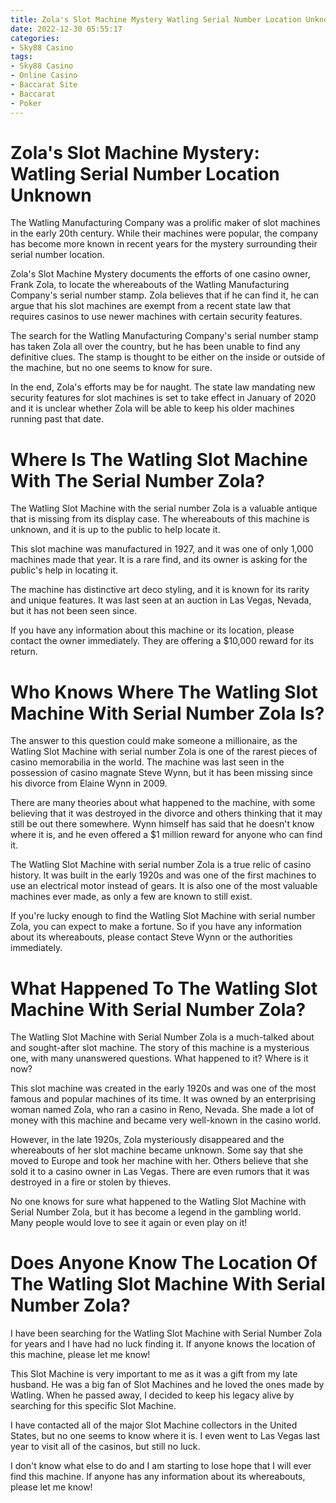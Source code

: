 ```yaml
---
title: Zola's Slot Machine Mystery Watling Serial Number Location Unknown
date: 2022-12-30 05:55:17
categories:
- Sky88 Casino
tags:
- Sky88 Casino
- Online Casino
- Baccarat Site
- Baccarat
- Poker
---
```



#  Zola's Slot Machine Mystery: Watling Serial Number Location Unknown

The Watling Manufacturing Company was a prolific maker of slot machines in the early 20th century. While their machines were popular, the company has become more known in recent years for the mystery surrounding their serial number location.

Zola's Slot Machine Mystery documents the efforts of one casino owner, Frank Zola, to locate the whereabouts of the Watling Manufacturing Company's serial number stamp. Zola believes that if he can find it, he can argue that his slot machines are exempt from a recent state law that requires casinos to use newer machines with certain security features.

The search for the Watling Manufacturing Company's serial number stamp has taken Zola all over the country, but he has been unable to find any definitive clues. The stamp is thought to be either on the inside or outside of the machine, but no one seems to know for sure.

In the end, Zola's efforts may be for naught. The state law mandating new security features for slot machines is set to take effect in January of 2020 and it is unclear whether Zola will be able to keep his older machines running past that date.

#  Where Is The Watling Slot Machine With The Serial Number Zola?

The Watling Slot Machine with the serial number Zola is a valuable antique that is missing from its display case. The whereabouts of this machine is unknown, and it is up to the public to help locate it.

This slot machine was manufactured in 1927, and it was one of only 1,000 machines made that year. It is a rare find, and its owner is asking for the public's help in locating it.

The machine has distinctive art deco styling, and it is known for its rarity and unique features. It was last seen at an auction in Las Vegas, Nevada, but it has not been seen since.

If you have any information about this machine or its location, please contact the owner immediately. They are offering a $10,000 reward for its return.

#  Who Knows Where The Watling Slot Machine With Serial Number Zola Is?

The answer to this question could make someone a millionaire, as the Watling Slot Machine with serial number Zola is one of the rarest pieces of casino memorabilia in the world. The machine was last seen in the possession of casino magnate Steve Wynn, but it has been missing since his divorce from Elaine Wynn in 2009.

There are many theories about what happened to the machine, with some believing that it was destroyed in the divorce and others thinking that it may still be out there somewhere. Wynn himself has said that he doesn't know where it is, and he even offered a $1 million reward for anyone who can find it.

The Watling Slot Machine with serial number Zola is a true relic of casino history. It was built in the early 1920s and was one of the first machines to use an electrical motor instead of gears. It is also one of the most valuable machines ever made, as only a few are known to still exist.

If you're lucky enough to find the Watling Slot Machine with serial number Zola, you can expect to make a fortune. So if you have any information about its whereabouts, please contact Steve Wynn or the authorities immediately.

#  What Happened To The Watling Slot Machine With Serial Number Zola?

The Watling Slot Machine with Serial Number Zola is a much-talked about and sought-after slot machine. The story of this machine is a mysterious one, with many unanswered questions. What happened to it? Where is it now?

This slot machine was created in the early 1920s and was one of the most famous and popular machines of its time. It was owned by an enterprising woman named Zola, who ran a casino in Reno, Nevada. She made a lot of money with this machine and became very well-known in the casino world.

However, in the late 1920s, Zola mysteriously disappeared and the whereabouts of her slot machine became unknown. Some say that she moved to Europe and took her machine with her. Others believe that she sold it to a casino owner in Las Vegas. There are even rumors that it was destroyed in a fire or stolen by thieves.

No one knows for sure what happened to the Watling Slot Machine with Serial Number Zola, but it has become a legend in the gambling world. Many people would love to see it again or even play on it!

#  Does Anyone Know The Location Of The Watling Slot Machine With Serial Number Zola?

I have been searching for the Watling Slot Machine with Serial Number Zola for years and I have had no luck finding it. If anyone knows the location of this machine, please let me know!

This Slot Machine is very important to me as it was a gift from my late husband. He was a big fan of Slot Machines and he loved the ones made by Watling. When he passed away, I decided to keep his legacy alive by searching for this specific Slot Machine.

I have contacted all of the major Slot Machine collectors in the United States, but no one seems to know where it is. I even went to Las Vegas last year to visit all of the casinos, but still no luck.

I don't know what else to do and I am starting to lose hope that I will ever find this machine. If anyone has any information about its whereabouts, please let me know!